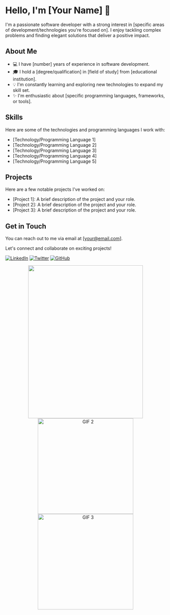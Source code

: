 # Hello, I'm [Your Name] 👋

I'm a passionate software developer with a strong interest in [specific areas of development/technologies you're focused on]. I enjoy tackling complex problems and finding elegant solutions that deliver a positive impact.

## About Me

- 💻 I have [number] years of experience in software development.
- 🎓 I hold a [degree/qualification] in [field of study] from [educational institution].
- 💡 I'm constantly learning and exploring new technologies to expand my skill set.
- ✨ I'm enthusiastic about [specific programming languages, frameworks, or tools].

## Skills

Here are some of the technologies and programming languages I work with:

- [Technology/Programming Language 1]
- [Technology/Programming Language 2]
- [Technology/Programming Language 3]
- [Technology/Programming Language 4]
- [Technology/Programming Language 5]

## Projects

Here are a few notable projects I've worked on:

- [Project 1]: A brief description of the project and your role.
- [Project 2]: A brief description of the project and your role.
- [Project 3]: A brief description of the project and your role.

## Get in Touch

You can reach out to me via email at [your@email.com].

Let's connect and collaborate on exciting projects!

[![LinkedIn](https://img.shields.io/badge/LinkedIn-Connect-blue?style=flat-square&logo=linkedin&logoColor=white)](https://www.linkedin.com/in/yourprofile)
[![Twitter](https://img.shields.io/badge/Twitter-Follow-blue?style=flat-square&logo=twitter&logoColor=white)](https://twitter.com/yourusername)
[![GitHub](https://img.shields.io/badge/GitHub-Follow-black?style=flat-square&logo=github&logoColor=white)](https://github.com/yourusername)

<!-- Attractive GIFs -->
<p align="center">
 <img src="https://giphy.com/embed/l41YbnKUtHbX2diO4" width="360" height="480" />
  <img src="https://example.com/gif2.gif" alt="GIF 2" width="300" />
  <img src="https://example.com/gif3.gif" alt="GIF 3" width="300" />
</p>
